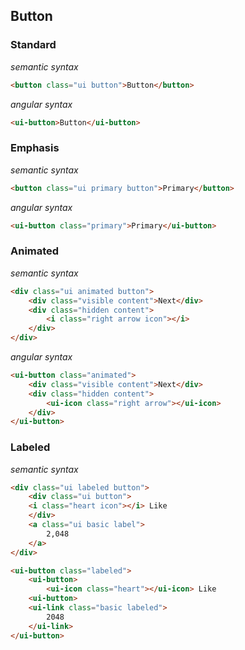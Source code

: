 ## Button

### Standard

*semantic syntax*
```html
<button class="ui button">Button</button>
```

*angular syntax*
```html
<ui-button>Button</ui-button>
```

### Emphasis
*semantic syntax*
```html
<button class="ui primary button">Primary</button>
```

*angular syntax*
```html
<ui-button class="primary">Primary</ui-button>
```

### Animated
*semantic syntax*
```html
<div class="ui animated button">
	<div class="visible content">Next</div>
	<div class="hidden content">
		<i class="right arrow icon"></i>
	</div>
</div>
```

*angular syntax*
```html
<ui-button class="animated">
	<div class="visible content">Next</div>
	<div class="hidden content">
		<ui-icon class="right arrow"></ui-icon>
	</div>
</ui-button>
```

### Labeled
*semantic syntax*
```html
<div class="ui labeled button">
	<div class="ui button">
  	<i class="heart icon"></i> Like
	</div>
	<a class="ui basic label">
		2,048
	</a>
</div>
```

```html
<ui-button class="labeled">
	<ui-button>
		<ui-icon class="heart"></ui-icon> Like
	<ui-button>
	<ui-link class="basic labeled">
		2048
	</ui-link>
</ui-button>
```
